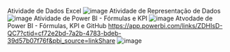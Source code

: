 Atividade de Dados Excel
![image](https://github.com/user-attachments/assets/5ddef9c4-2f06-4b99-9ce3-922007d4d690)
Atividade de Representação de Dados 
![image](https://github.com/user-attachments/assets/e8ed409b-9fca-49cb-97c9-b2be5a7c6483)
Atividade de Power BI - Fórmulas e KPI
![image](https://github.com/user-attachments/assets/888363c4-4990-4b60-b039-b855ffeb768c)
Atvodade de Power BI - Fórmulas, KPI e GitHub 
https://app.powerbi.com/links/ZDHIsD-QC7?ctid=cf72e2bd-7a2b-4783-bdeb-39d57b07f76f&pbi_source=linkShare
![image](https://github.com/user-attachments/assets/d016a83c-a834-4e62-8790-cc40b9f97871)
